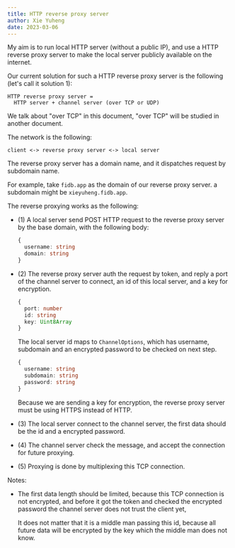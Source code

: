 ```yaml
---
title: HTTP reverse proxy server
author: Xie Yuheng
date: 2023-03-06
---
```


My aim is to run local HTTP server (without a public IP),
and use a HTTP reverse proxy server to make the local server
publicly available on the internet.

Our current solution for such a HTTP reverse proxy server
is the following (let's call it solution 1):

```
HTTP reverse proxy server =
  HTTP server + channel server (over TCP or UDP)
```

We talk about "over TCP" in this document,
"over TCP" will be studied in another document.

The network is the following:

```
client <-> reverse proxy server <-> local server
```

The reverse proxy server has a domain name,
and it dispatches request by subdomain name.

For example, take `fidb.app` as the domain of our reverse proxy server.
a subdomain might be `xieyuheng.fidb.app`.

The reverse proxying works as the following:

- (1) A local server send POST HTTP request
  to the reverse proxy server by the base domain,
  with the following body:

  ```ts
  {
    username: string
    domain: string
  }
  ```

- (2) The reverse proxy server auth the request by token,
  and reply a port of the channel server to connect,
  an id of this local server,
  and a key for encryption.

  ```ts
  {
    port: number
    id: string
    key: Uint8Array
  }
  ```

  The local server id maps to `ChannelOptions`,
  which has username, subdomain and an encrypted password
  to be checked on next step.

  ```ts
  {
    username: string
    subdomain: string
    password: string
  }
  ```

  Because we are sending a key for encryption,
  the reverse proxy server must be using HTTPS instead of HTTP.

- (3) The local server connect to the channel server,
  the first data should be the id and a encrypted password.

- (4) The channel server check the message,
  and accept the connection for future proxying.

- (5) Proxying is done by multiplexing this TCP connection.

Notes:

- The first data length should be limited,
  because this TCP connection is not encrypted,
  and before it got the token and checked the encrypted password
  the channel server does not trust the client yet,

  It does not matter that it is a middle man passing this id,
  because all future data will be encrypted by the key
  which the middle man does not know.
